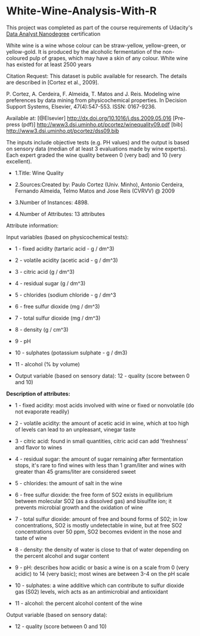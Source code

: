 # White-Wine-Analysis-With-R

This project was completed as part of the course requirements of Udacity's [Data Analyst Nanodegree](https://in.udacity.com/) certification

White wine is a wine whose colour can be straw-yellow, yellow-green, or yellow-gold. It is produced by the alcoholic fermentation of the non-coloured pulp of grapes, which may have a skin of any colour. White wine has existed for at least 2500 years

Citation Request:
  This dataset is public available for research. The details are described in [Cortez et al., 2009]. 
  
P. Cortez, A. Cerdeira, F. Almeida, T. Matos and J. Reis. 
  Modeling wine preferences by data mining from physicochemical properties.
  In Decision Support Systems, Elsevier, 47(4):547-553. ISSN: 0167-9236.

Available at: [@Elsevier] http://dx.doi.org/10.1016/j.dss.2009.05.016
                [Pre-press (pdf)] http://www3.dsi.uminho.pt/pcortez/winequality09.pdf
                [bib] http://www3.dsi.uminho.pt/pcortez/dss09.bib
                
The inputs include objective tests (e.g. PH values) and the output is based on sensory data (median of at least 3 evaluations made by wine experts). Each expert graded the wine quality between 0 (very bad) and 10 (very excellent).

* 1.Title: Wine Quality 

* 2.Sources:Created by: Paulo Cortez (Univ. Minho), Antonio Cerdeira, Fernando Almeida, Telmo Matos and Jose Reis (CVRVV) @ 2009
   
* 3.Number of Instances: 4898. 

* 4.Number of Attributes: 13 attributes

Attribute information:

Input variables (based on physicochemical tests):

* 1 - fixed acidity (tartaric acid - g / dm^3)

* 2 - volatile acidity (acetic acid - g / dm^3)

* 3 - citric acid (g / dm^3)

* 4 - residual sugar (g / dm^3)

* 5 - chlorides (sodium chloride - g / dm^3

* 6 - free sulfur dioxide (mg / dm^3)

* 7 - total sulfur dioxide (mg / dm^3)

* 8 - density (g / cm^3)

* 9 - pH

* 10 - sulphates (potassium sulphate - g / dm3)

* 11 - alcohol (% by volume)

* Output variable (based on sensory data): 
   12 - quality (score between 0 and 10)

**Description of attributes:**

* 1 - fixed acidity: most acids involved with wine or fixed or nonvolatile (do not evaporate readily)

* 2 - volatile acidity: the amount of acetic acid in wine, which at too high of levels can lead to an unpleasant, vinegar taste

* 3 - citric acid: found in small quantities, citric acid can add 'freshness' and flavor to wines

* 4 - residual sugar: the amount of sugar remaining after fermentation stops, it's rare to find wines with less than 1 gram/liter and wines with greater than 45 grams/liter are considered sweet

* 5 - chlorides: the amount of salt in the wine

* 6 - free sulfur dioxide: the free form of SO2 exists in equilibrium between molecular SO2 (as a dissolved gas) and bisulfite ion; it prevents microbial growth and the oxidation of wine

* 7 - total sulfur dioxide: amount of free and bound forms of S02; in low concentrations, SO2 is mostly undetectable in wine, but at free SO2 concentrations over 50 ppm, SO2 becomes evident in the nose and taste of wine

* 8 - density: the density of water is close to that of water depending on the percent alcohol and sugar content

* 9 - pH: describes how acidic or basic a wine is on a scale from 0 (very acidic) to 14 (very basic); most wines are between 3-4 on the pH scale

* 10 - sulphates: a wine additive which can contribute to sulfur dioxide gas (S02) levels, wich acts as an antimicrobial and antioxidant

* 11 - alcohol: the percent alcohol content of the wine

Output variable (based on sensory data): 

* 12 - quality (score between 0 and 10)

